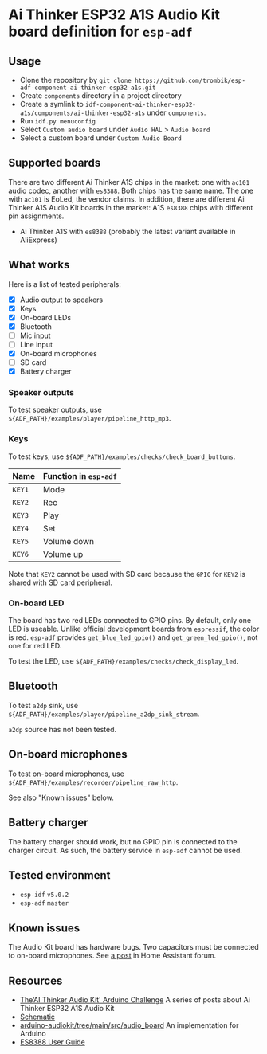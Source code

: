 # Ai Thinker ESP32 A1S Audio Kit board definition for `esp-adf`

## Usage

* Clone the repository by `git clone https://github.com/trombik/esp-adf-component-ai-thinker-esp32-a1s.git`
* Create `components` directory in a project directory
* Create a symlink to
  `idf-component-ai-thinker-esp32-a1s/components/ai-thinker-esp32-a1s` under
  `components`.
* Run `idf.py menuconfig`
* Select `Custom audio board` under `Audio HAL` > `Audio board`
* Select a custom board under `Custom Audio Board`

## Supported boards

There are two different Ai Thinker A1S chips in the market: one with `ac101`
audio codec, another with `es8388`. Both chips has the same name. The one with
`ac101` is EoLed, the vendor claims. In addition, there are different Ai
Thinker A1S Audio Kit boards in the market: A1S `es8388` chips with different
pin assignments.

* Ai Thinker A1S with `es8388` (probably the latest variant available in
  AliExpress)

## What works

Here is a list of tested peripherals:

- [x] Audio output to speakers
- [x] Keys
- [x] On-board LEDs
- [x] Bluetooth
- [ ] Mic input
- [ ] Line input
- [x] On-board microphones
- [ ] SD card
- [x] Battery charger

### Speaker outputs

To test speaker outputs, use `${ADF_PATH}/examples/player/pipeline_http_mp3`.

### Keys

To test keys, use `${ADF_PATH}/examples/checks/check_board_buttons`.

| Name   | Function in `esp-adf` |
|--------|-----------------------|
| `KEY1` | Mode                  |
| `KEY2` | Rec                   |
| `KEY3` | Play                  |
| `KEY4` | Set                   |
| `KEY5` | Volume down           |
| `KEY6` | Volume up             |

Note that `KEY2` cannot be used with SD card because the `GPIO` for `KEY2` is
shared with SD card peripheral.

### On-board LED

The board has two red LEDs connected to GPIO pins. By default, only one LED is
useable. Unlike official development boards from `espressif`, the color is
red. `esp-adf` provides `get_blue_led_gpio()` and `get_green_led_gpio()`, not
one for red LED.

To test the LED, use `${ADF_PATH}/examples/checks/check_display_led`.

## Bluetooth

To test `a2dp` sink, use `${ADF_PATH}/examples/player/pipeline_a2dp_sink_stream`.

`a2dp` source has not been tested.

## On-board microphones

To test on-board microphones, use `${ADF_PATH}/examples/recorder/pipeline_raw_http`.

See also "Known issues" below.

## Battery charger

The battery charger should work, but no GPIO pin is connected to the charger
circuit. As such, the battery service in `esp-adf` cannot be used.

## Tested environment

- `esp-idf` `v5.0.2`
- `esp-adf` `master`

## Known issues

The Audio Kit board has hardware bugs. Two capacitors must be connected to on-board microphones. See
[a post](https://community.home-assistant.io/t/esp32-a1s-audio-kit-for-voice-assistant/568301/18) in
Home Assistant forum.

## Resources

* [The‘AI Thinker Audio Kit' Arduino Challenge](https://www.pschatzmann.ch/home/2021/12/06/the-ai-thinker-audio-kit-experience-or-nothing-is-right/)
  A series of posts about Ai Thinker ESP32 A1S Audio Kit
* [Schematic](https://docs.ai-thinker.com/_media/esp32-audio-kit_v2.2_sch.pdf)
* [arduino-audiokit/tree/main/src/audio_board](https://github.com/pschatzmann/arduino-audiokit/tree/main/src/audio_board)
  An implementation for Arduino
* [ES8388 User Guide](https://dl.radxa.com/rock2/docs/hw/ds/ES8388%20user%20Guide.pdf)
